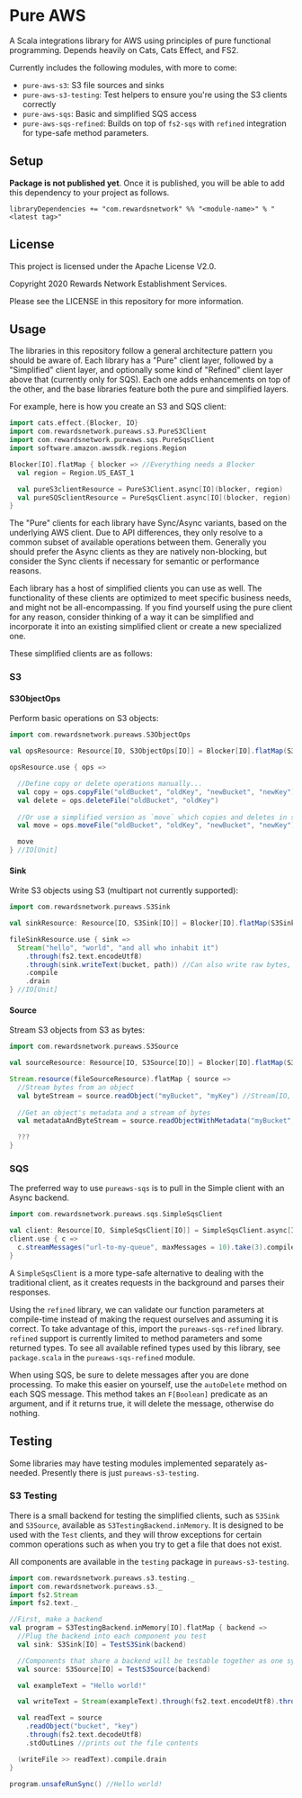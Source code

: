 # Pure AWS
A Scala integrations library for AWS using principles of pure functional programming.
Depends heavily on Cats, Cats Effect, and FS2.

Currently includes the following modules, with more to come:
* `pure-aws-s3`: S3 file sources and sinks
* `pure-aws-s3-testing`: Test helpers to ensure you're using the S3 clients correctly
* `pure-aws-sqs`: Basic and simplified SQS access
* `pure-aws-sqs-refined`: Builds on top of `fs2-sqs` with `refined` integration for type-safe method parameters.

## Setup
**Package is not published yet**. Once it is published, you will be able to add this dependency to your project as follows.
```
libraryDependencies += "com.rewardsnetwork" %% "<module-name>" % "<latest tag>"
```

## License
This project is licensed under the Apache License V2.0.

Copyright 2020 Rewards Network Establishment Services.

Please see the LICENSE in this repository for more information.

## Usage
The libraries in this repository follow a general architecture pattern you should be aware of.
Each library has a "Pure" client layer, followed by a "Simplified" client layer, and optionally some kind of "Refined" client layer above that (currently only for SQS).
Each one adds enhancements on top of the other, and the base libraries feature both the pure and simplified layers.

For example, here is how you create an S3 and SQS client:
```scala
import cats.effect.{Blocker, IO}
import com.rewardsnetwork.pureaws.s3.PureS3Client
import com.rewardsnetwork.pureaws.sqs.PureSqsClient
import software.amazon.awssdk.regions.Region

Blocker[IO].flatMap { blocker => //Everything needs a Blocker
  val region = Region.US_EAST_1

  val pureS3clientResource = PureS3Client.async[IO](blocker, region)
  val pureSQSclientResource = PureSqsClient.async[IO](blocker, region)
}
```

The "Pure" clients for each library have Sync/Async variants, based on the underlying AWS client.
Due to API differences, they only resolve to a common subset of available operations between them.
Generally you should prefer the Async clients as they are natively non-blocking, but consider the Sync clients if necessary for semantic or performance reasons.

Each library has a host of simplified clients you can use as well.
The functionality of these clients are optimized to meet specific business needs, and might not be all-encompassing.
If you find yourself using the pure client for any reason, consider thinking of a way it can be simplified and incorporate it into an existing simplified client or create a new specialized one.

These simplified clients are as follows:

### S3

#### S3ObjectOps
Perform basic operations on S3 objects:

```scala
import com.rewardsnetwork.pureaws.S3ObjectOps

val opsResource: Resource[IO, S3ObjectOps[IO]] = Blocker[IO].flatMap(S3ObjectOps.async[IO](_, region))

opsResource.use { ops =>

  //Define copy or delete operations manually...
  val copy = ops.copyFile("oldBucket", "oldKey", "newBucket", "newKey")
  val delete = ops.deleteFile("oldBucket", "oldKey")
  
  //Or use a simplified version as `move` which copies and deletes in sequence
  val move = ops.moveFile("oldBucket", "oldKey", "newBucket", "newKey")

  move
} //IO[Unit]
```

#### Sink
Write S3 objects using S3 (multipart not currently supported):

```scala
import com.rewardsnetwork.pureaws.S3Sink

val sinkResource: Resource[IO, S3Sink[IO]] = Blocker[IO].flatMap(S3Sink.async[IO](_, region))

fileSinkResource.use { sink =>
  Stream("hello", "world", "and all who inhabit it")
    .through(fs2.text.encodeUtf8)
    .through(sink.writeText(bucket, path)) //Can also write raw bytes, and set custom content type
    .compile
    .drain
} //IO[Unit]
```

#### Source
Stream S3 objects from S3 as bytes:

```scala
import com.rewardsnetwork.pureaws.S3Source

val sourceResource: Resource[IO, S3Source[IO]] = Blocker[IO].flatMap(S3Source.async[IO](_, region))

Stream.resource(fileSourceResource).flatMap { source =>
  //Stream bytes from an object
  val byteStream = source.readObject("myBucket", "myKey") //Stream[IO, Byte]
  
  //Get an object's metadata and a stream of bytes
  val metadataAndByteStream = source.readObjectWithMetadata("myBucket", "myKey") //IO[(Map[String, String], Stream[IO, Byte])]

  ???
}
```

### SQS
The preferred way to use `pureaws-sqs` is to pull in the Simple client with an Async backend.

```scala
import com.rewardsnetwork.pureaws.sqs.SimpleSqsClient

val client: Resource[IO, SimpleSqsClient[IO]] = SimpleSqsClient.async[IO](blocker, region)
client.use { c =>
  c.streamMessages("url-to-my-queue", maxMessages = 10).take(3).compile.drain.as(ExitCode.Success)
}
```

A `SimpleSqsClient` is a more type-safe alternative to dealing with the traditional client, as it creates requests in the background and parses their responses.

Using the `refined` library, we can validate our function parameters at compile-time instead of making the request ourselves and assuming it is correct.
To take advantage of this, import the `pureaws-sqs-refined` library.
`refined` support is currently limited to method parameters and some returned types.
To see all available refined types used by this library, see `package.scala` in the `pureaws-sqs-refined` module.

When using SQS, be sure to delete messages after you are done processing.
To make this easier on yourself, use the `autoDelete` method on each SQS message.
This method takes an `F[Boolean]` predicate as an argument, and if it returns true, it will delete the message, otherwise do nothing.

## Testing
Some libraries may have testing modules implemented separately as-needed.
Presently there is just `pureaws-s3-testing`.

### S3 Testing
There is a small backend for testing the simplified clients, such as `S3Sink` and `S3Source`, available as `S3TestingBackend.inMemory`.
It is designed to be used with the `Test` clients, and they will throw exceptions for certain common operations such as when you try to get a file that does not exist.

All components are available in the `testing` package in `pureaws-s3-testing`.

```scala
import com.rewardsnetwork.pureaws.s3.testing._
import com.rewardsnetwork.pureaws.s3._
import fs2.Stream
import fs2.text._

//First, make a backend
val program = S3TestingBackend.inMemory[IO].flatMap { backend =>
  //Plug the backend into each component you test
  val sink: S3Sink[IO] = TestS3Sink(backend)

  //Components that share a backend will be testable together as one system
  val source: S3Source[IO] = TestS3Source(backend)

  val exampleText = "Hello world!"

  val writeText = Stream(exampleText).through(fs2.text.encodeUtf8).through(sink.writeText("bucket", "key"))

  val readText = source
    .readObject("bucket", "key")
    .through(fs2.text.decodeUtf8)
    .stdOutLines //prints out the file contents

  (writeFile >> readText).compile.drain
}

program.unsafeRunSync() //Hello world!
```
